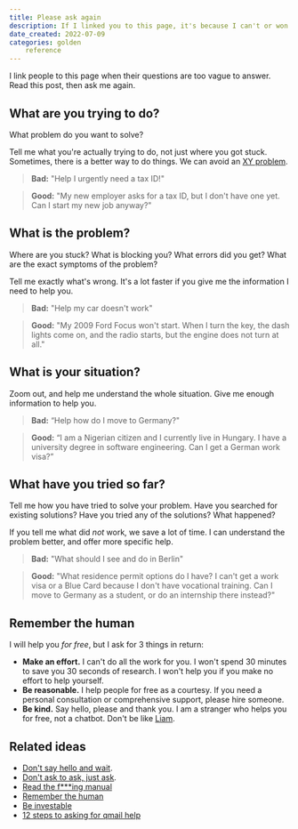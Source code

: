 ```yaml
---
title: Please ask again
description: If I linked you to this page, it's because I can't or won't help you. Here is how to fix it.
date_created: 2022-07-09
categories: golden
    reference
---
```


I link people to this page when their questions are too vague to answer. Read this post, then ask me again.

## What are you trying to do?

What problem do you want to solve?

Tell me what you're actually trying to do, not just where you got stuck. Sometimes, there is a better way to do things. We can avoid an [XY problem](https://xyproblem.info/).

> **Bad:** "Help I urgently need a tax ID!"

> **Good:** "My new employer asks for a tax ID, but I don't have one yet. Can I start my new job anyway?"

## What is the problem?

Where are you stuck? What is blocking you? What errors did you get? What are the exact symptoms of the problem?

Tell me exactly what's wrong. It's a lot faster if you give me the information I need to help you.

> **Bad:** "Help my car doesn't work"

> **Good:** "My 2009 Ford Focus won't start. When I turn the key, the dash lights come on, and the radio starts, but the engine does not turn at all."

## What is your situation?

Zoom out, and help me understand the whole situation. Give me enough information to help you.

> **Bad:** “Help how do I move to Germany?"

> **Good:** “I am a Nigerian citizen and I currently live in Hungary. I have a university degree in software engineering. Can I get a German work visa?”

## What have you tried so far?

Tell me how you have tried to solve your problem. Have you searched for existing solutions? Have you tried any of the solutions? What happened?

If you tell me what did *not* work, we save a lot of time. I can understand the problem better, and offer more specific help.

> **Bad:** "What should I see and do in Berlin"

> **Good:** "What residence permit options do I have? I can't get a work visa or a Blue Card because I don't have vocational training. Can I move to Germany as a student, or do an internship there instead?"

## Remember the human

I will help you *for free*, but I ask for 3 things in return:

- **Make an effort.** I can't do all the work for you. I won't spend 30 minutes to save you 30 seconds of research. I won't help you if you make no effort to help yourself.
- **Be reasonable.** I help people for free as a courtesy. If you need a personal consultation or comprehensive support, please hire someone.
- **Be kind.** Say hello, please and thank you. I am a stranger who helps you for free, not a chatbot. Don't be like [Liam](/images/rude-email.png).

## Related ideas

- [Don't say hello and wait](https://sbmueller.github.io/nohello/).
- [Don't ask to ask, just ask](https://dontasktoask.com/).
- [Read the f\*\*\*ing manual](https://www.techopedia.com/definition/13211/read-the-fing-manual-rtfm)
- [Remember the human](http://staff.washington.edu/janzen/wireframe/Netiquette%20Site/remember-the-human.html)
- [Be investable](https://www.youtube.com/watch?v=Rufif247scI)
- [12 steps to asking for qmail help](https://pyropus.ca./personal/writings/12-steps-to-qmail-list-bliss.html#step1)

